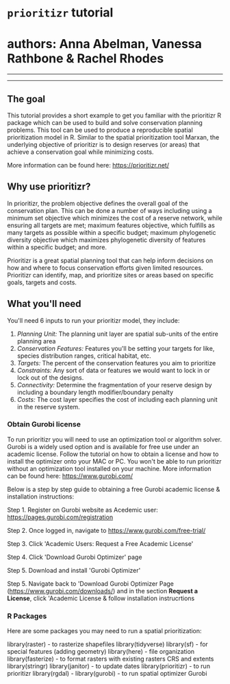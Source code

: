 # `prioritizr` tutorial
# authors: Anna Abelman, Vanessa Rathbone & Rachel Rhodes

------------------





------------------
## The goal
This tutorial provides a short example to get you familiar with the prioritizr R package which can be used to build and solve conservation planning problems. This tool can be used to produce a reproducible spatial prioritization model in R. Similar to the spatial prioritization tool Marxan, the underlying objective of prioritizr is to design reserves (or areas) that achieve a conservation goal while minimizing costs. 

More information can be found here: https://prioritizr.net/


## Why use prioritizr?
In prioritizr, the problem objective defines the overall goal of the conservation plan. This can be done a number of ways including using a minimum set objective which minimizes the cost of a reserve network, while ensuring all targets are met; maximum features objective, which fulfills as many targets as possible within a specific budget; maximum phylogenetic diversity objective which maximizes phylogenetic diversity of features within a specific budget; and more.

Prioritizr is a great spatial planning tool that can help inform decisions on how and where to focus conservation efforts given limited resources. Prioritizr can identify, map, and prioritize sites or areas based on specific goals, targets and costs. 


## What you'll need
You'll need 6 inputs to run your prioritizr model, they include: 

1) *Planning Unit:* The planning unit layer are spatial sub-units of the entire planning area
2) *Conservation Features:* Features you'll be setting your targets for like, species distribution ranges, critical habitat, etc.
3) *Targets:* The percent of the conservation features you aim to prioritize
4) *Constraints:* Any sort of data or features we would want to lock in or lock out of the designs. 
5) *Connectivity:* Determine the fragmentation of your reserve design by including a boundary length modifier/boundary penalty 
6) *Costs:* The cost layer specifies the cost of including each planning unit in the reserve system.


### Obtain Gurobi license 
To run prioritizr you will need to use an optimization tool or algorithm solver. Gurobi is a widely used option and is available for free use under an academic license. Follow the tutorial on how to obtain a license and how to install the optimizer onto your MAC or PC. You won't be able to run prioritizr without an optimization tool installed on your machine. More information can be found here: https://www.gurobi.com/

Below is a step by step guide to obtaining a free Gurobi academic license & installation instructions:

Step 1. Register on Gurobi website as Acedemic user: https://pages.gurobi.com/registration

Step 2. Once logged in, navigate to https://www.gurobi.com/free-trial/

Step 3. Click 'Academic Users: Request a Free Academic License'

Step 4. Click 'Download Gurobi Optimizer' page

Step 5. Download and install 'Gurobi Optimizer'

Step 5. Navigate back to 'Download Gurobi Optimizer Page (https://www.gurobi.com/downloads/) and in the section **Request a License**, click 'Academic License & follow installation instrucrtions

### R Packages
Here are some packages you may need to run a spatial prioritization:

library(raster) - to rasterize shapefiles
library(tidyverse)
library(sf) - for special features (adding geometry)
library(here) - file organization 
library(fasterize) - to format rasters with existing rasters CRS and extents
library(stringr)
library(janitor) - to update dates
library(prioritizr) - to run prioritizr
library(rgdal) - 
library(gurobi) - to run spatial optimizer Gurobi
